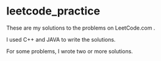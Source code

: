 # leetcode_practice
These are my solutions to the problems on LeetCode.com .

I used C++ and JAVA to write the solutions. 

For some problems, I wrote two or more solutions.
